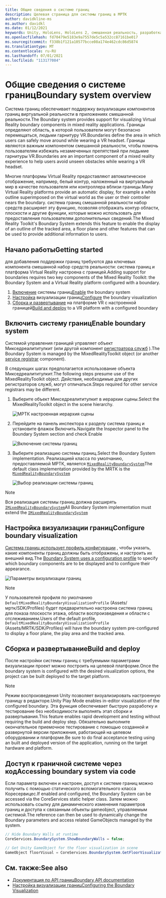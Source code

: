 ```yaml
---
title: Общие сведения о системе границ
description: Целевая страница для системы границ в МРТК
author: davidkline-ms
ms.author: davidkl
ms.date: 01/12/2021
keywords: Unity, HoloLens, HoloLens 2, смешанная реальность, разработка, мртк, система границ,
ms.openlocfilehash: fd70479e5183e9a7557de5c5a532cc87161be017
ms.sourcegitcommit: f338b1f121a10577bcce08a174e462cdc86d5874
ms.translationtype: MT
ms.contentlocale: ru-RU
ms.lasthandoff: 07/01/2021
ms.locfileid: "113177084"
---
```

# <a name="boundary-system-overview"></a><span data-ttu-id="e75c9-104">Общие сведения о системе границ</span><span class="sxs-lookup"><span data-stu-id="e75c9-104">Boundary system overview</span></span>

<span data-ttu-id="e75c9-105">Система границ обеспечивает поддержку визуализации компонентов границ виртуальной реальности в приложениях смешанной реальности.</span><span class="sxs-lookup"><span data-stu-id="e75c9-105">The Boundary system provides support for visualizing Virtual Reality boundary components in mixed reality applications.</span></span> <span data-ttu-id="e75c9-106">Границы определяют область, в которой пользователи могут безопасно перемещаться, людьми гарнитуру VR.</span><span class="sxs-lookup"><span data-stu-id="e75c9-106">Boundaries define the area in which users can safely move around while wearing a VR headset.</span></span> <span data-ttu-id="e75c9-107">Границы являются важным компонентом смешанной реальности, чтобы помочь пользователям избежать незамеченных препятствий при людьмие гарнитуры VR.</span><span class="sxs-lookup"><span data-stu-id="e75c9-107">Boundaries are an important component of a mixed reality experience to help users avoid unseen obstacles while wearing a VR headset.</span></span>

<span data-ttu-id="e75c9-108">Многие платформы Virtual Reality предоставляют автоматическое отображение, например, белый контур, наложенный на виртуальный мир в качестве пользователя или контроллера вблизи границы.</span><span class="sxs-lookup"><span data-stu-id="e75c9-108">Many Virtual Reality platforms provide an automatic display, for example a white outline superimposed on the virtual world as the user or their controller nears the boundary.</span></span> <span data-ttu-id="e75c9-109">система границ смешанной реальности набор средств расширяет эту функцию, позволяя отображать контур области, плоскости и другие функции, которые можно использовать для предоставления пользователям дополнительных сведений.</span><span class="sxs-lookup"><span data-stu-id="e75c9-109">The Mixed Reality Toolkit's Boundary System extends this feature to enable the display of an outline of the tracked area, a floor plane and other features that can be used to provide additional information to users.</span></span>

## <a name="getting-started"></a><span data-ttu-id="e75c9-110">Начало работы</span><span class="sxs-lookup"><span data-stu-id="e75c9-110">Getting started</span></span>

<span data-ttu-id="e75c9-111">для добавления поддержки границ требуются два ключевых компонента смешанной набор средств реальности: система границ и платформа Virtual Reality настроена с границей.</span><span class="sxs-lookup"><span data-stu-id="e75c9-111">Adding support for boundaries requires two key components of the Mixed Reality Toolkit: the Boundary System and a Virtual Reality platform configured with a boundary.</span></span>

1. <span data-ttu-id="e75c9-112">[Включение](#enable-boundary-system) системы границ</span><span class="sxs-lookup"><span data-stu-id="e75c9-112">[Enable](#enable-boundary-system) the boundary system</span></span>
2. <span data-ttu-id="e75c9-113">[Настройка](#configure-boundary-visualization) визуализации границ</span><span class="sxs-lookup"><span data-stu-id="e75c9-113">[Configure](#configure-boundary-visualization) the boundary visualization</span></span>
3. <span data-ttu-id="e75c9-114">[Сборка и развертывание](#build-and-deploy) на платформе VR с настроенной границей</span><span class="sxs-lookup"><span data-stu-id="e75c9-114">[Build and deploy](#build-and-deploy) to a VR platform with a configured boundary</span></span>

## <a name="enable-boundary-system"></a><span data-ttu-id="e75c9-115">Включить систему границ</span><span class="sxs-lookup"><span data-stu-id="e75c9-115">Enable boundary system</span></span>

<span data-ttu-id="e75c9-116">Системой управления границей управляет объект Микседреалититулкит (или другой компонент [регистратора служб](xref:Microsoft.MixedReality.Toolkit.IMixedRealityServiceRegistrar) ).</span><span class="sxs-lookup"><span data-stu-id="e75c9-116">The Boundary System is managed by the MixedRealityToolkit object (or another [service registrar](xref:Microsoft.MixedReality.Toolkit.IMixedRealityServiceRegistrar) component).</span></span>

<span data-ttu-id="e75c9-117">В следующих шагах предполагается использование объекта Микседреалититулкит.</span><span class="sxs-lookup"><span data-stu-id="e75c9-117">The following steps presume use of the MixedRealityToolkit object.</span></span> <span data-ttu-id="e75c9-118">Действия, необходимые для других регистраторов служб, могут отличаться.</span><span class="sxs-lookup"><span data-stu-id="e75c9-118">Steps required for other service registrars may be different.</span></span>

1. <span data-ttu-id="e75c9-119">Выберите объект Микседреалититулкит в иерархии сцены.</span><span class="sxs-lookup"><span data-stu-id="e75c9-119">Select the MixedRealityToolkit object in the scene hierarchy.</span></span>

    ![МРТК настроенная иерархия сцены](../images/MRTK_ConfiguredHierarchy.png)

1. <span data-ttu-id="e75c9-121">Перейдите на панель инспектора к разделу система границ и установите флажок Включить.</span><span class="sxs-lookup"><span data-stu-id="e75c9-121">Navigate the Inspector panel to the Boundary System section and check Enable</span></span>

    ![Включение системы границ](../images/boundary/MRTKConfig_Boundary.png)

1. <span data-ttu-id="e75c9-123">Выберите реализацию системы границ.</span><span class="sxs-lookup"><span data-stu-id="e75c9-123">Select the Boundary System implementation.</span></span> <span data-ttu-id="e75c9-124">Реализацией класса по умолчанию, предоставляемой МРТК, является [`MixedRealityBoundarySystem`](xref:Microsoft.MixedReality.Toolkit.Boundary.MixedRealityBoundarySystem)</span><span class="sxs-lookup"><span data-stu-id="e75c9-124">The default class implementation provided by the MRTK is the [`MixedRealityBoundarySystem`](xref:Microsoft.MixedReality.Toolkit.Boundary.MixedRealityBoundarySystem)</span></span>

    ![Выбор реализации системы границ](../images/boundary/BoundarySelectSystemType.png)

> [!NOTE]
> <span data-ttu-id="e75c9-126">Вся реализация системы границ должна расширять [`IMixedRealityBoundarySystem`](xref:Microsoft.MixedReality.Toolkit.Boundary.IMixedRealityBoundarySystem)</span><span class="sxs-lookup"><span data-stu-id="e75c9-126">All Boundary System implementation must extend the [`IMixedRealityBoundarySystem`](xref:Microsoft.MixedReality.Toolkit.Boundary.IMixedRealityBoundarySystem)</span></span>

## <a name="configure-boundary-visualization"></a><span data-ttu-id="e75c9-127">Настройка визуализации границ</span><span class="sxs-lookup"><span data-stu-id="e75c9-127">Configure boundary visualization</span></span>

<span data-ttu-id="e75c9-128">[Система границ использует профиль конфигурации](configuring-boundary-visualization.md) , чтобы указать, какие компоненты границ должны быть отображены, и настроить их внешний вид.</span><span class="sxs-lookup"><span data-stu-id="e75c9-128">The [Boundary System uses a configuration profile](configuring-boundary-visualization.md) to specify which boundary components are to be displayed and to configure their appearance.</span></span>

![Параметры визуализации границ](../images/boundary/BoundaryVisualizationProfile.png)

> [!NOTE]
> <span data-ttu-id="e75c9-130">У пользователей профиля по умолчанию `DefaultMixedRealityBoundaryVisualizationProfile` (Assets/мртк/SDK/Profiles) будет предварительно настроена система границ для показа плоскости этажа, области воспроизведения и области с отслеживанием.</span><span class="sxs-lookup"><span data-stu-id="e75c9-130">Users of the default profile, `DefaultMixedRealityBoundaryVisualizationProfile` (Assets/MRTK/SDK/Profiles) will have the boundary system pre-configured to display a floor plane, the play area and the tracked area.</span></span>

## <a name="build-and-deploy"></a><span data-ttu-id="e75c9-131">Сборка и развертывание</span><span class="sxs-lookup"><span data-stu-id="e75c9-131">Build and deploy</span></span>

<span data-ttu-id="e75c9-132">После настройки системы границ с требуемыми параметрами визуализации проект можно построить на целевой платформе.</span><span class="sxs-lookup"><span data-stu-id="e75c9-132">Once the boundary system is configured with the desired visualization options, the project can be built deployed to the target platform.</span></span>

> [!NOTE]
> <span data-ttu-id="e75c9-133">Режим воспроизведения Unity позволяет визуализировать настроенную границу в редакторе.</span><span class="sxs-lookup"><span data-stu-id="e75c9-133">Unity Play Mode enables in-editor visualization of the configured boundary.</span></span> <span data-ttu-id="e75c9-134">Эта функция обеспечивает быструю разработку и тестирование без необходимости выполнять этап сборки и развертывания.</span><span class="sxs-lookup"><span data-stu-id="e75c9-134">This feature enables rapid development and testing without requiring the build and deploy step.</span></span> <span data-ttu-id="e75c9-135">Обязательно выполните окончательное приемочное тестирование с помощью созданной и развернутой версии приложения, работающей на целевом оборудовании и платформе.</span><span class="sxs-lookup"><span data-stu-id="e75c9-135">Be sure to do final acceptance testing using an built and deployed version of the application, running on the target hardware and platform.</span></span>

## <a name="accessing-boundary-system-via-code"></a><span data-ttu-id="e75c9-136">Доступ к граничной системе через код</span><span class="sxs-lookup"><span data-stu-id="e75c9-136">Accessing boundary system via code</span></span>

<span data-ttu-id="e75c9-137">Если параметр включен и настроен, доступ к системе границ можно получить с помощью статического вспомогательного класса Коресервицес.</span><span class="sxs-lookup"><span data-stu-id="e75c9-137">If enabled and configured, the Boundary System can be accessed via the CoreServices static helper class.</span></span> <span data-ttu-id="e75c9-138">Затем можно использовать ссылку для динамического изменения параметров границ и доступа к связанным объекты gameobject, управляемым системой.</span><span class="sxs-lookup"><span data-stu-id="e75c9-138">The reference can then be used to dynamically change the Boundary parameters and access related GameObjects managed by the system.</span></span>

```c#
// Hide Boundary Walls at runtime
CoreServices.BoundarySystem.ShowBoundaryWalls = false;

// Get Unity GameObject for the floor visualization in scene
GameObject floorVisual = CoreServices.BoundarySystem.GetFloorVisualization();
```

## <a name="see-also"></a><span data-ttu-id="e75c9-139">См. также:</span><span class="sxs-lookup"><span data-stu-id="e75c9-139">See also</span></span>

- [<span data-ttu-id="e75c9-140">Документация по API границ</span><span class="sxs-lookup"><span data-stu-id="e75c9-140">Boundary API documentation</span></span>](xref:Microsoft.MixedReality.Toolkit.Boundary)
- [<span data-ttu-id="e75c9-141">Настройка визуализации границ</span><span class="sxs-lookup"><span data-stu-id="e75c9-141">Configuring the Boundary Visualization</span></span>](configuring-boundary-visualization.md)
